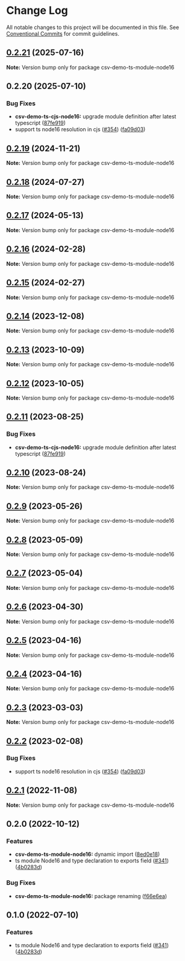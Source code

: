 # Change Log

All notable changes to this project will be documented in this file.
See [Conventional Commits](https://conventionalcommits.org) for commit guidelines.

## [0.2.21](https://github.com/adaltas/node-csv/compare/csv-demo-ts-module-node16@0.2.19...csv-demo-ts-module-node16@0.2.21) (2025-07-16)

**Note:** Version bump only for package csv-demo-ts-module-node16

## 0.2.20 (2025-07-10)

### Bug Fixes

- **csv-demo-ts-cjs-node16:** upgrade module definition after latest typescript ([87fe919](https://github.com/adaltas/node-csv/commit/87fe91996fb2a8895c252177fca4f0cb59a518f9))
- support ts node16 resolution in cjs ([#354](https://github.com/adaltas/node-csv/issues/354)) ([fa09d03](https://github.com/adaltas/node-csv/commit/fa09d03aaf0008b2790656871ca6b2c4be12d14c))

## [0.2.19](https://github.com/adaltas/node-csv/compare/csv-demo-ts-module-node16@0.2.18...csv-demo-ts-module-node16@0.2.19) (2024-11-21)

**Note:** Version bump only for package csv-demo-ts-module-node16

## [0.2.18](https://github.com/adaltas/node-csv/compare/csv-demo-ts-module-node16@0.2.17...csv-demo-ts-module-node16@0.2.18) (2024-07-27)

**Note:** Version bump only for package csv-demo-ts-module-node16

## [0.2.17](https://github.com/adaltas/node-csv/compare/csv-demo-ts-module-node16@0.2.16...csv-demo-ts-module-node16@0.2.17) (2024-05-13)

**Note:** Version bump only for package csv-demo-ts-module-node16

## [0.2.16](https://github.com/adaltas/node-csv/compare/csv-demo-ts-module-node16@0.2.15...csv-demo-ts-module-node16@0.2.16) (2024-02-28)

**Note:** Version bump only for package csv-demo-ts-module-node16

## [0.2.15](https://github.com/adaltas/node-csv/compare/csv-demo-ts-module-node16@0.2.14...csv-demo-ts-module-node16@0.2.15) (2024-02-27)

**Note:** Version bump only for package csv-demo-ts-module-node16

## [0.2.14](https://github.com/adaltas/node-csv/compare/csv-demo-ts-module-node16@0.2.13...csv-demo-ts-module-node16@0.2.14) (2023-12-08)

**Note:** Version bump only for package csv-demo-ts-module-node16

## [0.2.13](https://github.com/adaltas/node-csv/compare/csv-demo-ts-module-node16@0.2.12...csv-demo-ts-module-node16@0.2.13) (2023-10-09)

**Note:** Version bump only for package csv-demo-ts-module-node16

## [0.2.12](https://github.com/adaltas/node-csv/compare/csv-demo-ts-module-node16@0.2.11...csv-demo-ts-module-node16@0.2.12) (2023-10-05)

**Note:** Version bump only for package csv-demo-ts-module-node16

## [0.2.11](https://github.com/adaltas/node-csv/compare/csv-demo-ts-module-node16@0.2.10...csv-demo-ts-module-node16@0.2.11) (2023-08-25)

### Bug Fixes

- **csv-demo-ts-cjs-node16:** upgrade module definition after latest typescript ([87fe919](https://github.com/adaltas/node-csv/commit/87fe91996fb2a8895c252177fca4f0cb59a518f9))

## [0.2.10](https://github.com/adaltas/node-csv/compare/csv-demo-ts-module-node16@0.2.9...csv-demo-ts-module-node16@0.2.10) (2023-08-24)

**Note:** Version bump only for package csv-demo-ts-module-node16

## [0.2.9](https://github.com/adaltas/node-csv/compare/csv-demo-ts-module-node16@0.2.8...csv-demo-ts-module-node16@0.2.9) (2023-05-26)

**Note:** Version bump only for package csv-demo-ts-module-node16

## [0.2.8](https://github.com/adaltas/node-csv/compare/csv-demo-ts-module-node16@0.2.7...csv-demo-ts-module-node16@0.2.8) (2023-05-09)

**Note:** Version bump only for package csv-demo-ts-module-node16

## [0.2.7](https://github.com/adaltas/node-csv/compare/csv-demo-ts-module-node16@0.2.6...csv-demo-ts-module-node16@0.2.7) (2023-05-04)

**Note:** Version bump only for package csv-demo-ts-module-node16

## [0.2.6](https://github.com/adaltas/node-csv/compare/csv-demo-ts-module-node16@0.2.5...csv-demo-ts-module-node16@0.2.6) (2023-04-30)

**Note:** Version bump only for package csv-demo-ts-module-node16

## [0.2.5](https://github.com/adaltas/node-csv/compare/csv-demo-ts-module-node16@0.2.3...csv-demo-ts-module-node16@0.2.5) (2023-04-16)

**Note:** Version bump only for package csv-demo-ts-module-node16

## [0.2.4](https://github.com/adaltas/node-csv/compare/csv-demo-ts-module-node16@0.2.3...csv-demo-ts-module-node16@0.2.4) (2023-04-16)

**Note:** Version bump only for package csv-demo-ts-module-node16

## [0.2.3](https://github.com/adaltas/node-csv/compare/csv-demo-ts-module-node16@0.2.2...csv-demo-ts-module-node16@0.2.3) (2023-03-03)

**Note:** Version bump only for package csv-demo-ts-module-node16

## [0.2.2](https://github.com/adaltas/node-csv/compare/csv-demo-ts-module-node16@0.2.1...csv-demo-ts-module-node16@0.2.2) (2023-02-08)

### Bug Fixes

- support ts node16 resolution in cjs ([#354](https://github.com/adaltas/node-csv/issues/354)) ([fa09d03](https://github.com/adaltas/node-csv/commit/fa09d03aaf0008b2790656871ca6b2c4be12d14c))

## [0.2.1](https://github.com/adaltas/node-csv/compare/csv-demo-ts-module-node16@0.2.0...csv-demo-ts-module-node16@0.2.1) (2022-11-08)

**Note:** Version bump only for package csv-demo-ts-module-node16

## 0.2.0 (2022-10-12)

### Features

- **csv-demo-ts-module-node16:** dynamic import ([8ed0e18](https://github.com/adaltas/node-csv/commit/8ed0e186c9422ba5238b9e9c4adb9e94f8be4332))
- ts module Node16 and type declaration to exports field ([#341](https://github.com/adaltas/node-csv/issues/341)) ([4b0283d](https://github.com/adaltas/node-csv/commit/4b0283d17b7fa46daa1f87380759ba72c71ec79b))

### Bug Fixes

- **csv-demo-ts-module-node16:** package renaming ([f66e6ea](https://github.com/adaltas/node-csv/commit/f66e6ea9b8c107499b5da5f8ea212426a4498305))

## 0.1.0 (2022-07-10)

### Features

- ts module Node16 and type declaration to exports field ([#341](https://github.com/adaltas/node-csv/issues/341)) ([4b0283d](https://github.com/adaltas/node-csv/commit/4b0283d17b7fa46daa1f87380759ba72c71ec79b))
